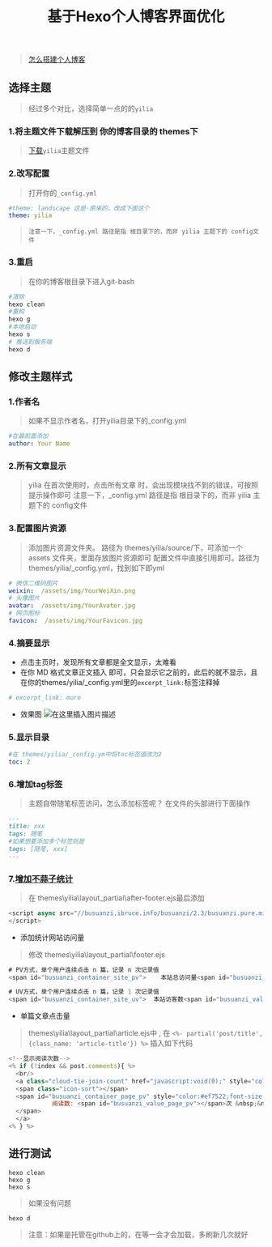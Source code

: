 ﻿---
title: 基于Hexo个人博客界面优化
index: false
icon: blog
category:
    - 运维
    - 个人博客
---
<meta name="referrer" content="no-referrer"/>


> [怎么搭建个人博客](https://blog.csdn.net/2301_77207909/article/details/142367656)
## 选择主题
> 经过多个对比，选择简单一点的的`yilia`
### 1.将主题文件下载解压到 你的博客目录的 themes下
> [下载](https://github.com/litten/hexo-theme-yilia)`yilia`主题文件
### 2.改写配置
>打开你的`_config.yml`
```yml
#theme: landscape 这是·原来的，改成下面这个
theme: yilia
```
>`注意一下，_config.yml 路径是指 根目录下的，而非 yilia 主题下的 config文件`
### 3.重启
> 在你的博客根目录下进入git-bash
```bash
#清除
hexo clean
#重构
hexo g
#本地启动
hexo s
# 推送到服务端
hexo d
```

## 修改主题样式
### 1.作者名
>如果不显示作者名，打开yilia目录下的_config.yml
```yml
#在最前面添加
author: Your Name
```
### 2.所有文章显示
>yilia 在首次使用时，点击所有文章 时，会出现模块找不到的错误，可按照提示操作即可
注意一下，_config.yml 路径是指 根目录下的，而非 yilia 主题下的 config文件
### 3.配置图片资源
> 添加图片资源文件夹。 路径为 themes/yilia/source/下，可添加一个 assets 文件夹，里面存放图片资源即可
配置文件中直接引用即可。路径为 themes/yilia/_config.yml，找到如下即yml

```yml
# 微信二维码图片
weixin:  /assets/img/YourWeiXin.png
# 头像图片
avatar:  /assets/img/YourAvater.jpg
# 网页图标
favicon:  /assets/img/YourFavicon.jpg
```
### 4.摘要显示
-  点击主页时，发现所有文章都是全文显示，太难看
-  在你 MD 格式文章正文插入 <!-- more -->即可，只会显示它之前的，此后的就不显示，且在你的themes/yilia/_config.yml里的`excerpt_link:`标签注释掉
```yml
# excerpt_link: more
```
- 效果图
![在这里插入图片描述](https://i-blog.csdnimg.cn/direct/93d583ab2f744bb3a82ba79a616709c9.png)
### 5.显示目录
```yml
#在 themes/yilia/_config.ym中将toc标签值改为2
toc: 2
```
### 6.增加tag标签
> 主题自带随笔标签访问，怎么添加标签呢？
> 在文件的头部进行下面操作
```markdown
---
title: xxx
tags: 随笔
#如果想要添加多个标签则是
tags: [随笔, xxx]
---
```
### 7.[增加不蒜子统计](http://ibruce.info/2015/04/04/busuanzi/)
>在 themes\yilia\layout\_partial\after-footer.ejs最后添加
```javascript
<script async src="//busuanzi.ibruce.info/busuanzi/2.3/busuanzi.pure.mini.js">
</script>
```
- 添加统计网站访问量
>修改 themes\yilia\layout\_partial\footer.ejs
```javascript
# PV方式，单个用户连续点击 n 篇，记录 n 次记录值
<span id="busuanzi_container_site_pv">    本站总访问量<span id="busuanzi_value_site_pv"></span>次</span>

# UV方式，单个用户连续点击 n 篇，记录 1 次记录值
<span id="busuanzi_container_site_uv">  本站访客数<span id="busuanzi_value_site_uv"></span>人次</span>
```
- 单篇文章点击量
>themes\yilia\layout\_partial\article.ejs中 ,
>在 `<%- partial('post/title', {class_name: 'article-title'}) %>` 插入如下代码
```javascript
<!--显示阅读次数-->
<% if (!index && post.comments){ %>
  <br/>
  <a class="cloud-tie-join-count" href="javascript:void(0);" style="color:gray;font-size:14px;">
  <span class="icon-sort"></span>
  <span id="busuanzi_container_page_pv" style="color:#ef7522;font-size:14px;">
            阅读数: <span id="busuanzi_value_page_pv"></span>次 &nbsp;&nbsp;
  </span>
  </a>
<% } %>
```
## 进行测试
```shell
hexo clean
hexo g
hexo s
```
> 如果没有问题
```shell
hexo d
```
>注意：如果是托管在github上的，在等一会才会加载，多刷新几次就好
